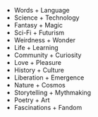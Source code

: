 
 - Words + Language
 - Science + Technology
 - Fantasy + Magic
 - Sci-Fi + Futurism
 - Weirdness + Wonder
 - Life + Learning
 - Community + Curiosity
 - Love + Pleasure
 - History + Culture
 - Liberation + Emergence
 - Nature + Cosmos
 - Storytelling + Mythmaking
 - Poetry + Art
 - Fascinations + Fandom

 